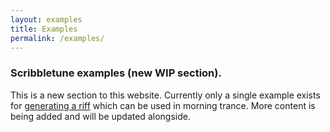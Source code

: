 ```yaml
---
layout: examples
title: Examples
permalink: /examples/
---
```


### Scribbletune examples (new WIP section).

This is a new section to this website. Currently only a single example exists for [generating a riff](/examples/riff) which can be used in morning trance. More content is being added and will be updated alongside.


